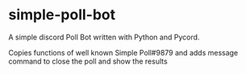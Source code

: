 # simple-poll-bot
A simple discord Poll Bot written with Python and Pycord.

Copies functions of well known Simple Poll#9879 and adds message command to close the poll and show the results
